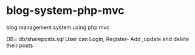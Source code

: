# blog-system-php-mvc
blog management system using php mvc


 DB= db/shareposts.sql
User can Login, Register- 
Add ,update and delete their posts
